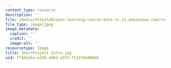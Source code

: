 ```yaml
---
content_type: resource
description: ''
file: /media/https%3A/open-learning-course-data-rc.s3.amazonaws.com/res-3-003-learn-to-build-your-own-videogame-with-the-unity-game-engine-and-microsoft-kinect-january-iap-2017/ff4de26aa195ad6da3f3f13159a06bb5_ShortProject-Intro.jpg
file_type: image/jpeg
image_metadata:
  caption: ''
  credit: ''
  image-alt: ''
resourcetype: Image
title: ShortProject-Intro.jpg
uid: ff4de26a-a195-ad6d-a3f3-f13159a06bb5
---
```

